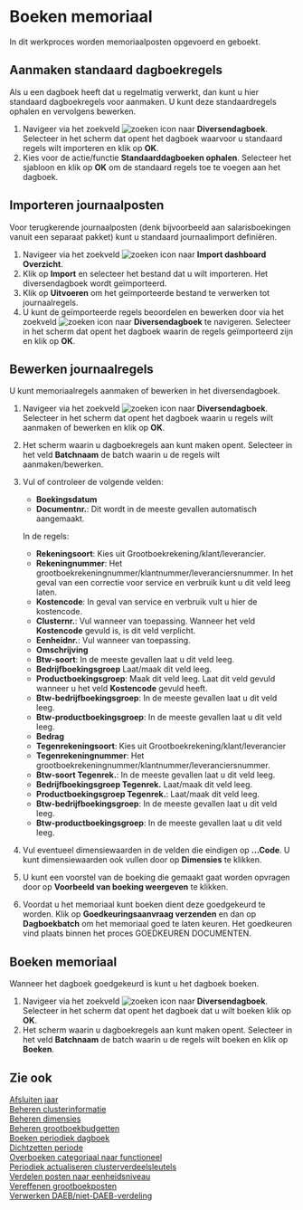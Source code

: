 # Boeken memoriaal

In dit werkproces worden memoriaalposten opgevoerd en geboekt.

## Aanmaken standaard dagboekregels

Als u een dagboek heeft dat u regelmatig verwerkt, dan kunt u hier standaard dagboekregels voor aanmaken. U kunt deze standaardregels ophalen en vervolgens bewerken.

1. Navigeer via het zoekveld ![zoeken icon](/assets/images/zoeken.png "zoeken icon") naar **Diversendagboek**. Selecteer in het scherm dat opent het dagboek waarvoor u standaard regels wilt importeren en klik op **OK**.
2. Kies voor de actie/functie **Standaarddagboeken ophalen**. Selecteer het sjabloon en klik op **OK** om de standaard regels toe te voegen aan het dagboek.

## Importeren journaalposten

Voor terugkerende journaalposten (denk bijvoorbeeld aan salarisboekingen vanuit een separaat pakket) kunt u standaard journaalimport definiëren.

1. Navigeer via het zoekveld ![zoeken icon](/assets/images/zoeken.png "zoeken icon") naar **Import dashboard Overzicht**.
2. Klik op **Import** en selecteer het bestand dat u wilt importeren.  Het diversendagboek wordt geïmporteerd.
3. Klik op **Uitvoeren** om het geïmporteerde bestand te verwerken tot journaalregels.
4. U kunt de geïmporteerde regels beoordelen en bewerken door  via het zoekveld ![zoeken icon](/assets/images/zoeken.png "zoeken icon") naar **Diversendagboek** te navigeren.  Selecteer in het scherm dat opent het dagboek waarin de regels geïmporteerd zijn en klik op **OK**.

## Bewerken journaalregels

U kunt memoriaalregels aanmaken of bewerken in het diversendagboek.

1. Navigeer via het zoekveld ![zoeken icon](/assets/images/zoeken.png "zoeken icon") naar **Diversendagboek**. Selecteer in het scherm dat opent het dagboek waarin u regels wilt aanmaken of bewerken en klik op **OK**.
2. Het scherm waarin u dagboekregels aan kunt maken opent. Selecteer in het veld **Batchnaam** de batch waarin u de regels wilt aanmaken/bewerken.
3. Vul of controleer de volgende velden:
	- **Boekingsdatum**
	- **Documentnr.**: Dit wordt in de meeste gevallen automatisch aangemaakt.  
	  
	 In de regels:
	- **Rekeningsoort**: Kies uit Grootboekrekening/klant/leverancier.
	- **Rekeningnummer**: Het grootboekrekeningnummer/klantnummer/leveranciersnummer. In het geval van een correctie voor service en verbruik kunt u dit veld leeg laten.
	- **Kostencode**: In geval van service en verbruik vult u hier de kostencode.
	- **Clusternr.**: Vul wanneer van toepassing. Wanneer het veld **Kostencode** gevuld is, is dit veld verplicht.
	- **Eenheidnr.**: Vul wanneer van toepassing.
	- **Omschrijving**
	- **Btw-soort**: In de meeste gevallen laat u dit veld leeg.
	- **Bedrijfboekingsgroep** Laat/maak dit veld leeg.
	- **Productboekingsgroep**: Maak dit veld leeg. Laat dit veld gevuld wanneer u het veld **Kostencode** gevuld heeft.
	- **Btw-bedrijfboekingsgroep**: In de meeste gevallen laat u dit veld leeg.
	- **Btw-productboekingsgroep**: In de meeste gevallen laat u dit veld leeg.
	- **Bedrag**
	- **Tegenrekeningsoort**:  Kies uit Grootboekrekening/klant/leverancier
	- **Tegenrekeningnummer**: Het grootboekrekeningnummer/klantnummer/leveranciersnummer.
	-  **Btw-soort Tegenrek.**: In de meeste gevallen laat u dit veld leeg.
	- **Bedrijfboekingsgroep Tegenrek.** Laat/maak dit veld leeg.
	- **Productboekingsgroep Tegenrek.**: Laat/maak dit veld leeg.
	- **Btw-bedrijfboekingsgroep**: In de meeste gevallen laat u dit veld leeg.
	- **Btw-productboekingsgroep**: In de meeste gevallen laat u dit veld leeg.
4. Vul eventueel dimensiewaarden in de velden die eindigen op **...Code**. U kunt dimensiewaarden ook vullen door op **Dimensies** te klikken.
5. U kunt een voorstel van de boeking die gemaakt gaat worden opvragen door op **Voorbeeld van boeking weergeven** te klikken.
6. Voordat u het memoriaal kunt boeken dient deze goedgekeurd te worden. Klik op **Goedkeuringsaanvraag verzenden** en dan op **Dagboekbatch** om het memoriaal goed te laten keuren. Het goedkeuren vind plaats binnen het proces GOEDKEUREN DOCUMENTEN.

## Boeken memoriaal

Wanneer het dagboek goedgekeurd is kunt u het dagboek boeken.

1. Navigeer via het zoekveld ![zoeken icon](/assets/images/zoeken.png "zoeken icon") naar **Diversendagboek**. Selecteer in het scherm dat opent het dagboek dat u wilt boeken klik op **OK**.
2. Het scherm waarin u dagboekregels aan kunt maken opent. Selecteer in het veld **Batchnaam** de batch waarin u de regels wilt boeken en klik op **Boeken**.

## Zie ook

[Afsluiten jaar](../afsluiten-jaar/)  
[Beheren clusterinformatie](../beheren-clusterinformatie/)  
[Beheren dimensies](../beheren-dimensies/)  
[Beheren grootboekbudgetten](../beheren-grootboekbudgetten/)  
[Boeken periodiek dagboek](../boeken-periodiek-dagboek/)  
[Dichtzetten periode](../dichtzetten-periode/)  
[Overboeken categoriaal naar functioneel](../overboeken-categoriaal-naar-functioneel/)  
[Periodiek actualiseren clusterverdeelsleutels](../periodiek-actualiseren-clusterverdeelsleutels/)  
[Verdelen posten naar eenheidsniveau](../verdelen-posten-naar-eenheidsniveau/)  
[Vereffenen grootboekposten](../vereffenen-grootboekposten/)  
[Verwerken DAEB/niet-DAEB-verdeling](../verwerken-daeb-niet-daeb-verdeling/)  
